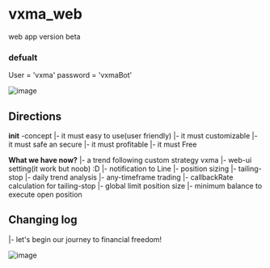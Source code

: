 # vxma_web
web app version beta

### defualt 
User = 'vxma'
password = 'vxmaBot'


![image](https://user-images.githubusercontent.com/8637706/189531967-c03dec80-60aa-4b5a-9c95-7b26581710aa.png)

## Directions 
**init** -concept
|- it must easy to use(user friendly)
|- it must customizable
|- it must safe an secure
|- it must profitable
|- it must Free

**What we have now?**
|- a trend following custom strategy vxma
|- web-ui setting(it work but noob) :D
|- notification to Line 
|- position sizing
|- tailing-stop
|- daily trend analysis
|- any-timeframe trading
|- callbackRate calculation for tailing-stop
|- global limit position size
|- minimum balance to execute open position

## Changing log
|- let's begin our journey to financial freedom!


![image](https://user-images.githubusercontent.com/8637706/189532236-3179bb60-919c-4946-bb5f-676ccaa3380c.png)
